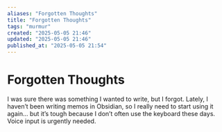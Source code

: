 ```yaml
---
aliases: "Forgotten Thoughts"
title: "Forgotten Thoughts"
tags: "murmur"
created: "2025-05-05 21:46"
updated: "2025-05-05 21:46"
published_at: "2025-05-05 21:54"
---
```


# Forgotten Thoughts

I was sure there was something I wanted to write, but I forgot.
Lately, I haven’t been writing memos in Obsidian, so I really need to start using it again… but it’s tough because I don’t often use the keyboard these days.
Voice input is urgently needed.